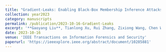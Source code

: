 ```yaml
---
title: "Gradient-Leaks: Enabling Black-Box Membership Inference Attacks Against Machine Learning Models"
collection: year2023
category: manuscripts
permalink: /publication/2023-10-16-Gradient-Leaks
excerpt: '**Gaoyang Liu**, Tianlong Xu, Rui Zhang, Zixiong Wang, Chen Wang, Ling Liu'
date: 2023-10-16
venue: 'IEEE Transactions on Information Forensics and Security'
paperurl: 'https://ieeexplore.ieee.org/abstract/document/10285881'
---
```


